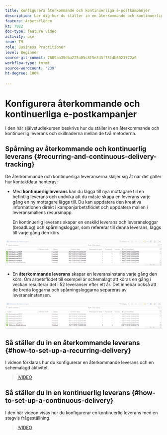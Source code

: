 ```yaml
---
title: Konfigurera återkommande och kontinuerliga e-postkampanjer
description: Lär dig hur du ställer in en återkommande och kontinuerlig leverans och förstå skillnaderna mellan de två metoderna.
feature: Arbetsflöden
kt: 7982
doc-type: feature video
activity: use
team: TM
role: Business Practitioner
level: Beginner
source-git-commit: 7609aa35dba225a05c8f5e3d3f75f4b6023772a0
workflow-type: tm+mt
source-wordcount: '239'
ht-degree: 100%

---
```



# Konfigurera återkommande och kontinuerliga e-postkampanjer

I den här självstudiekursen beskrivs hur du ställer in en återkommande och kontinuerlig leverans och skillnaderna mellan de två metoderna.

## Spårning av återkommande och kontinuerlig leverans {#recurring-and-continuous-delivery-tracking}

De återkommande och kontinuerliga leveranserna skiljer sig åt när det gäller hur kontaktdata hanteras:

* Med **kontinuerlig leverans** kan du lägga till nya mottagare till en befintlig leverans och undvika att du måste skapa en leverans varje gång en ny mottagare läggs till. Du kan uppdatera den kreativa informationen direkt i kampanjarbetsflödet och uppdatera mallen i leveransmallens resursmapp.

   En kontinuerlig leverans skapar en enskild leverans och leveransloggar (broadLog) och spårningsloggar, som refererar till denna leverans, läggs till varje gång den körs.

![Kontinuerlig leverans](/help/assets/delivery_continuous.jpg)

* En **återkommande leverans** skapar en leveransinstans varje gång den körs. Om arbetsflödet till exempel är schemalagt att köras en gång i veckan resulterar det i 52 leveranser efter ett år. Det innebär också att de breda loggarna och spårningsloggarna separeras av leveransinstansen.

![Återkommande leverans](/help/assets/delivery_recurring.jpg)

## Så ställer du in en återkommande leverans {#how-to-set-up-a-recurring-delivery}

I videon förklaras hur du konfigurerar en återkommande leverans och en schemalagd aktivitet.

>[!VIDEO](https://video.tv.adobe.com/v/25040?quality=12)

## Så ställer du in en kontinuerlig leverans {#how-to-set-up-a-continuous-delivery}

I den här videon visas hur du konfigurerar en kontinuerlig leverans med en stegvis frågeställning.

>[!VIDEO](https://video.tv.adobe.com/v/25039?quality=12)
